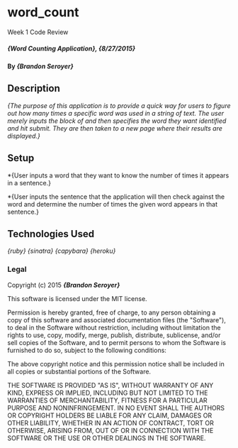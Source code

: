 # word_count
Week 1 Code Review

##### _{Word Counting Application}, {8/27/2015}_

#### By _**{Brandon Seroyer}**_

## Description

_{The purpose of this application is to provide a quick way for users to figure out how many times a specific word was used in a string of text.  The user merely inputs the block of and then specifies the word they want identified and hit submit.  They are then taken to a new page where their results are displayed.}_

## Setup

*{User inputs a word that they want to know the number of times it appears in a sentence.}

*{User inputs the sentence that the application will then check against the word and determine the number of times the given word appears in that sentence.}


## Technologies Used

_{ruby} {sinatra} {capybara} {heroku}_

### Legal

Copyright (c) 2015 **_{Brandon Seroyer}_**

This software is licensed under the MIT license.

Permission is hereby granted, free of charge, to any person obtaining a copy
of this software and associated documentation files (the "Software"), to deal
in the Software without restriction, including without limitation the rights
to use, copy, modify, merge, publish, distribute, sublicense, and/or sell
copies of the Software, and to permit persons to whom the Software is
furnished to do so, subject to the following conditions:

The above copyright notice and this permission notice shall be included in
all copies or substantial portions of the Software.

THE SOFTWARE IS PROVIDED "AS IS", WITHOUT WARRANTY OF ANY KIND, EXPRESS OR
IMPLIED, INCLUDING BUT NOT LIMITED TO THE WARRANTIES OF MERCHANTABILITY,
FITNESS FOR A PARTICULAR PURPOSE AND NONINFRINGEMENT. IN NO EVENT SHALL THE
AUTHORS OR COPYRIGHT HOLDERS BE LIABLE FOR ANY CLAIM, DAMAGES OR OTHER
LIABILITY, WHETHER IN AN ACTION OF CONTRACT, TORT OR OTHERWISE, ARISING FROM,
OUT OF OR IN CONNECTION WITH THE SOFTWARE OR THE USE OR OTHER DEALINGS IN
THE SOFTWARE.
